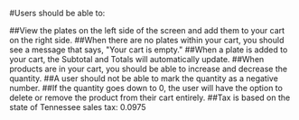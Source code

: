 #Users should be able to:
 
##View the plates on the left side of the screen and add them to your cart on the right side.
##When there are no plates within your cart, you should see a message that says, "Your cart is empty."
##When a plate is added to your cart, the Subtotal and Totals will automatically update.
##When products are in your cart, you should be able to increase and decrease the quantity. 
##A user should not be able to mark the quantity as a negative number.
##If the quantity goes down to 0, the user will have the option to delete or remove the product from their cart entirely.
##Tax is based on the state of Tennessee sales tax: 0.0975
